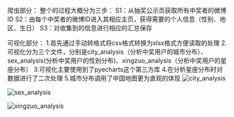 爬虫部分：
整个的过程大概分为三步：
S1：从抽奖公示页获取所有中奖者的微博ID
S2：由每个中奖者的微博ID进入其相应主页，获得需要的个人信息（性别、地区、生日）
S3：对收集到的信息进行相应的汇总保存

可视化部分：
1.首先通过手动转格式将csv格式转换为xlsx格式方便读取的处理
2.可视化分为三个文件，分别是city_analysis（分析中奖用户的城市分布）、sex_analysis(分析中奖用户的性别分布)、xingzuo_analysis（分析中奖用户的星座分布）
3.可视化主要使用到了pyecharts这个第三方库
4.在分析星座分布时对数据进行了二次处理
5.城市分布调用了中国地图更为直观的体现
![city_analysis](https://github.com/chenchungqi/weibo/blob/master/%E5%BE%AE%E5%8D%9A%E4%B8%AD%E5%A5%96%E7%94%A8%E6%88%B7%E7%9C%81%E4%BB%BD%E5%88%86%E5%B8%83%E5%9B%BE.png)

![sex_analysis](https://github.com/chenchungqi/weibo/blob/master/%E4%B8%AD%E5%A5%96%E7%94%A8%E6%88%B7%E7%94%B7%E5%A5%B3%E6%AF%94%E4%BE%8B%E7%A4%BA%E6%84%8F%E5%9B%BE.png)

![xingzuo_analysis](https://github.com/chenchungqi/weibo/blob/master/%E4%B8%AD%E5%A5%96%E7%94%A8%E6%88%B7%E6%98%9F%E5%BA%A7%E5%88%86%E5%B8%83%E5%9B%BE.png)
